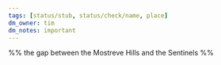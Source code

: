 ```yaml
---
tags: [status/stub, status/check/name, place]
dm_owner: tim
dm_notes: important
---
```


%% the gap between the Mostreve Hills and the Sentinels %%